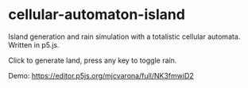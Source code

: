 # cellular-automaton-island
Island generation and rain simulation with a totalistic cellular automata. Written in p5.js.

Click to generate land, press any key to toggle rain.

Demo: https://editor.p5js.org/mjcvarona/full/NK3fmwiD2
